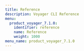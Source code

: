 ```yaml
---
title: Reference
description: Voyager CLI Reference
menu:
  product_voyager_7.1.0:
    identifier: reference
    name: Reference
    weight: 1000
menu_name: product_voyager_7.1.0
---
```


